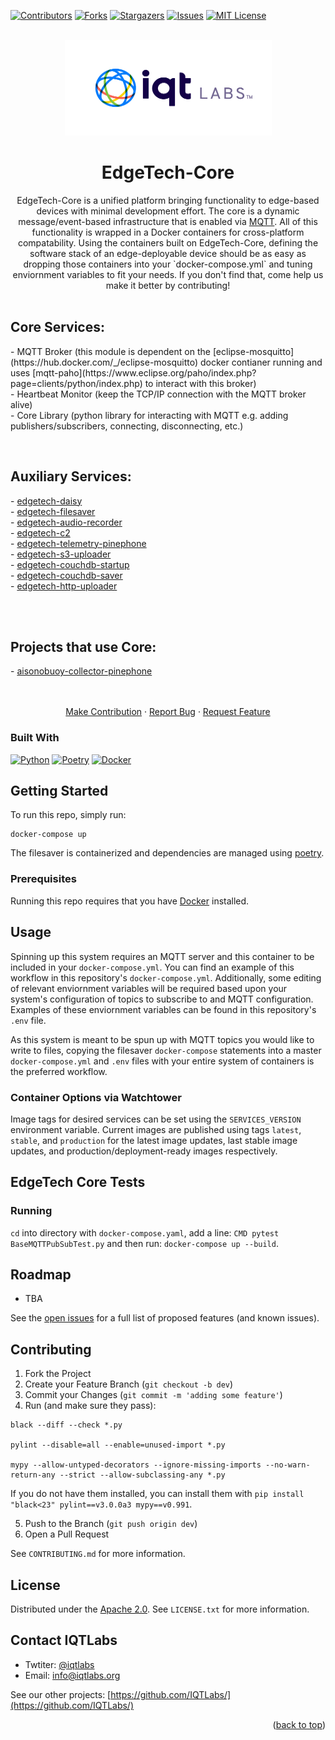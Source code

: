 <a name="readme-top"></a>

[contributors-shield]: https://img.shields.io/github/contributors/IQTLabs/edgetech-core.svg?style=for-the-badge
[contributors-url]: https://github.com/IQTLabs/edgetech-core/graphs/contributors
[forks-shield]: https://img.shields.io/github/forks/IQTLabs/edgetech-core.svg?style=for-the-badge
[forks-url]: https://github.com/IQTLabs/edgetech-core/network/members
[stars-shield]: https://img.shields.io/github/stars/IQTLabs/edgetech-core.svg?style=for-the-badge
[stars-url]: https://github.com/IQTLabs/edgetech-core/stargazers
[issues-shield]: https://img.shields.io/github/issues/IQTLabs/edgetech-core.svg?style=for-the-badge
[issues-url]: https://github.com/IQTLabs/edgetech-core/issues
[license-shield]: https://img.shields.io/github/license/IQTLabs/edgetech-core.svg?style=for-the-badge
[license-url]: https://github.com/IQTLabs/edgetech-core/blob/master/LICENSE.txt
[product-screenshot]: images/screenshot.png

[Python]: https://img.shields.io/badge/python-000000?style=for-the-badge&logo=python
[Python-url]: https://www.python.org
[Poetry]: https://img.shields.io/badge/poetry-20232A?style=for-the-badge&logo=poetry
[Poetry-url]: https://python-poetry.org
[Docker]: https://img.shields.io/badge/docker-35495E?style=for-the-badge&logo=docker
[Docker-url]: https://www.docker.com

[![Contributors][contributors-shield]][contributors-url]
[![Forks][forks-shield]][forks-url]
[![Stargazers][stars-shield]][stars-url]
[![Issues][issues-shield]][issues-url]
[![MIT License][license-shield]][license-url]

<br />
<div align="center">
  <a href="https://iqtlabs.org/">
    <img src="images/logo.png" alt="Logo" width="331" height="153">
  </a>

<h1 align="center">EdgeTech-Core</h1>

  <p align="center">
    EdgeTech-Core is a unified platform bringing functionality to edge-based devices with minimal development effort. The core is a dynamic message/event-based infrastructure that is enabled via <a href="https://projects.eclipse.org/projects/iot.mosquitto">MQTT</a>. All of this functionality is wrapped in a Docker containers for cross-platform compatability. Using the containers built on EdgeTech-Core, defining the software stack of an edge-deployable device should be as easy as dropping those containers into your `docker-compose.yml` and tuning enviornment variables to fit your needs. If you don't find that, come help us make it better by contributing!
    <br/>
    <br/>
    <h2 align="left">
    Core Services:
    </h2>
    <p align="left">
    - MQTT Broker (this module is dependent on the [eclipse-mosquitto](https://hub.docker.com/_/eclipse-mosquitto) docker contianer running and uses [mqtt-paho](https://www.eclipse.org/paho/index.php?page=clients/python/index.php) to interact with this broker)
    <br/>
    - Heartbeat Monitor (keep the TCP/IP connection with the MQTT broker alive)
    <br/>
    - Core Library (python library for interacting with MQTT e.g. adding publishers/subscribers, connecting, disconnecting, etc.)
    <br/>
    </p>
    <br/>
    <h2 align="left">
    Auxiliary Services:
    </h2>
    <p align="left">
    - <a href="https://github.com/IQTLabs/edgetech-daisy">edgetech-daisy</a>
    <br/>
    - <a href="https://github.com/IQTLabs/edgetech-filesaver">edgetech-filesaver</a>
    <br/>
    - <a href="https://github.com/IQTLabs/edgetech-audio-recorder">edgetech-audio-recorder</a>
    <br/>
    - <a href="https://github.com/IQTLabs/edgetech-c2">edgetech-c2</a>
    <br/>
    - <a href="https://github.com/IQTLabs/edgetech-telemetry-pinephone">edgetech-telemetry-pinephone</a>
    <br/>
    - <a href="https://github.com/IQTLabs/edgetech-s3-uploader">edgetech-s3-uploader</a>
    <br/>
    - <a href="https://github.com/IQTLabs/edgetech-couchdb-startup">edgetech-couchdb-startup</a>
    <br/>
    - <a href="https://github.com/IQTLabs/edgetech-couchdb-saver">edgetech-couchdb-saver</a>
    <br/>
    - <a href="https://github.com/IQTLabs/edgetech-http-uploader">edgetech-http-uploader</a>
    <br/>
    </p>
    <br/>
    <br/>
    <h2 align="left">
    Projects that use Core:
    </h2>
    <p align="left">
    - <a href="https://github.com/IQTLabs/aisonobuoy-collector-pinephone">aisonobuoy-collector-pinephone</a>
    </p>
    <br/>
    <br/>
    <a href="https://github.com/IQTLabs/edgetech-core/pulls">Make Contribution</a>
    ·
    <a href="https://github.com/IQTLabs/edgetech-core/issues">Report Bug</a>
    ·
    <a href="https://github.com/IQTLabs/edgetech-core/issues">Request Feature</a>
  </p>
</div>

### Built With

[![Python][Python]][Python-url]
[![Poetry][Poetry]][Poetry-url]
[![Docker][Docker]][Docker-url]

## Getting Started

To run this repo, simply run:

```
docker-compose up
```

The filesaver is containerized and dependencies are managed using [poetry]("https://python-poetry.org"). 

### Prerequisites

Running this repo requires that you have [Docker](https://www.docker.com) installed. 

## Usage

Spinning up this system requires an MQTT server and this container to be included in your `docker-compose.yml`. You can find an example of this workflow in this repository's `docker-compose.yml`. Additionally, some editing of relevant enviornment variables will be required based upon your system's configuration of topics to subscribe to and MQTT configuration. Examples of these enviornment variables can be found in this repository's `.env` file. 

As this system is meant to be spun up with MQTT topics you would like to write to files, copying the filesaver `docker-compose` statements into a master `docker-compose.yml` and  `.env` files with your entire system of containers is the preferred workflow.

### Container Options via Watchtower

Image tags for desired services can be set using the `SERVICES_VERSION` environment variable. Current images are published using tags `latest`, `stable`, and `production` for the latest image updates, last stable image updates, and production/deployment-ready images respectively. 

## EdgeTech Core Tests

### Running
`cd` into directory with `docker-compose.yaml`, add a line: `CMD pytest BaseMQTTPubSubTest.py` and then run: `docker-compose up --build`.

## Roadmap

- TBA

See the [open issues](https://github.com/github_username/repo_name/issues) for a full list of proposed features (and known issues).

## Contributing

1. Fork the Project
2. Create your Feature Branch (`git checkout -b dev`)
3. Commit your Changes (`git commit -m 'adding some feature'`)
4. Run (and make sure they pass):
```
black --diff --check *.py

pylint --disable=all --enable=unused-import *.py

mypy --allow-untyped-decorators --ignore-missing-imports --no-warn-return-any --strict --allow-subclassing-any *.py
```
If you do not have them installed, you can install them with `pip install "black<23" pylint==v3.0.0a3 mypy==v0.991`.

5. Push to the Branch (`git push origin dev`)
6. Open a Pull Request

See `CONTRIBUTING.md` for more information.

## License

Distributed under the [Apache 2.0](https://github.com/IQTLabs/edgetech-filesaver/blob/main/LICENSE). See `LICENSE.txt` for more information.

## Contact IQTLabs

  - Twtiter: [@iqtlabs](https://twitter.com/iqtlabs)
  - Email: info@iqtlabs.org

See our other projects: [https://github.com/IQTLabs/](https://github.com/IQTLabs/)

<p align="right">(<a href="#readme-top">back to top</a>)</p>